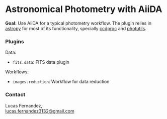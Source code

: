 # Astronomical Photometry with AiiDA

<b>Goal:</b> Use AiiDA for a typical photometry workflow.
The plugin relies in [astropy](https://www.astropy.org/) for most of its functionality, specially [ccdproc](https://ccdproc.readthedocs.io/en/latest/) and [photutils](https://photutils.readthedocs.io/en/stable/).

### Plugins
Data:
- `fits.data`: FITS data plugin

Workflows:
- `images.reduction`: Workflow for data reduction 


### Contact 

Lucas Fernandez,<br>
lucas.fernandez3132@gmail.com

